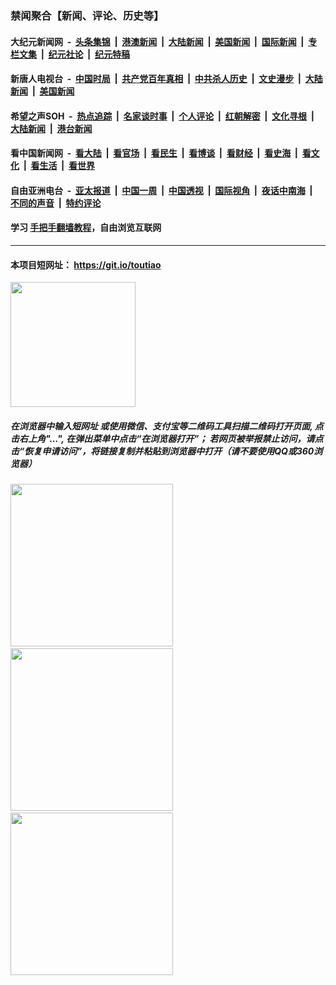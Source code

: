 ### 禁闻聚合【新闻、评论、历史等】

#### 大纪元新闻网 &nbsp;-&nbsp; [头条集锦](indexes/E头条集锦.md?t=02061402) &nbsp;|&nbsp; [港澳新闻](indexes/E港澳新闻.md?t=02061402)  &nbsp;|&nbsp; [大陆新闻](indexes/E大陆新闻.md?t=02061402) &nbsp;|&nbsp; [美国新闻](indexes/E美国新闻.md?t=02061402) &nbsp;|&nbsp; [国际新闻](indexes/E国际新闻.md?t=02061402) &nbsp;|&nbsp; [专栏文集](indexes/E专栏文集.md?t=02061402) &nbsp;|&nbsp; [纪元社论](indexes/E纪元社论.md?t=02061402) &nbsp;|&nbsp; [纪元特稿](indexes/E纪元特稿.md?t=02061402) 

#### 新唐人电视台 &nbsp;-&nbsp; [中国时局](indexes/N中国时局.md?t=02061402) &nbsp;|&nbsp; [共产党百年真相](indexes/N共产党百年真相.md?t=02061402) &nbsp;|&nbsp; [中共杀人历史](indexes/N中共杀人历史.md?t=02061402) &nbsp;|&nbsp; [文史漫步](indexes/N文史漫步.md?t=02061402) &nbsp;|&nbsp; [大陆新闻](indexes/N大陆新闻.md?t=02061402) &nbsp;|&nbsp; [美国新闻](indexes/N美国新闻.md?t=02061402)

#### 希望之声SOH &nbsp;-&nbsp; [热点追踪](indexes/H热点追踪.md?t=02061402) &nbsp;|&nbsp; [名家谈时事](indexes/H名家谈时事.md?t=02061402) &nbsp;|&nbsp; [个人评论](indexes/H个人评论.md?t=02061402)  &nbsp;|&nbsp; [红朝解密](indexes/H红朝解密.md?t=02061402) &nbsp;|&nbsp; [文化寻根](indexes/H文化寻根.md?t=02061402) &nbsp;|&nbsp; [大陆新闻](indexes/H大陆新闻.md?t=02061402) &nbsp;|&nbsp; [港台新闻](indexes/H港台新闻.md?t=02061402)

#### 看中国新闻网 &nbsp;-&nbsp; [看大陆](indexes/S看大陆.md?t=02061402) &nbsp;|&nbsp; [看官场](indexes/S看官场.md?t=02061402) &nbsp;|&nbsp; [看民生](indexes/S看民生.md?t=02061402)  &nbsp;|&nbsp; [看博谈](indexes/S看博谈.md?t=02061402) &nbsp;|&nbsp; [看财经](indexes/S看财经.md?t=02061402) &nbsp;|&nbsp; [看史海](indexes/S看史海.md?t=02061402) &nbsp;|&nbsp; [看文化](indexes/S看文化.md?t=02061402) &nbsp;|&nbsp; [看生活](indexes/S看生活.md?t=02061402) &nbsp;|&nbsp; [看世界](indexes/S看世界.md?t=02061402)

#### 自由亚洲电台 &nbsp;-&nbsp; [亚太报道](indexes/R亚太报道.md?t=02061402) &nbsp;|&nbsp; [中国一周](indexes/R中国一周.md?t=02061402) &nbsp;|&nbsp; [中国透视](indexes/R中国透视.md?t=02061402)  &nbsp;|&nbsp; [国际视角](indexes/R国际视角.md?t=02061402) &nbsp;|&nbsp; [夜话中南海](indexes/R夜话中南海.md?t=02061402) &nbsp;|&nbsp; [不同的声音](indexes/R不同的声音.md?t=02061402) &nbsp;|&nbsp; [特约评论](indexes/R特约评论.md?t=02061402)

#### 学习 [手把手翻墙教程](https://github.com/gfw-breaker/guides/wiki)，自由浏览互联网

----

#### 本项目短网址： https://git.io/toutiao
<img src="https://raw.githubusercontent.com/gfw-breaker/banned-news/master/scripts/img/qr.png" width="200px"/>  

##### 在浏览器中输入短网址 或使用微信、支付宝等二维码工具扫描二维码打开页面, 点击右上角"...", 在弹出菜单中点击“在浏览器打开”； 若网页被举报禁止访问，请点击“恢复申请访问”，将链接复制并粘贴到浏览器中打开（请不要使用QQ或360浏览器）

<img src="https://raw.githubusercontent.com/gfw-breaker/banned-news/master/scripts/img/1.png" width="260px"/> &nbsp; <img src="https://raw.githubusercontent.com/gfw-breaker/banned-news/master/scripts/img/2.png" width="260px"/> &nbsp; <img src="https://raw.githubusercontent.com/gfw-breaker/banned-news/master/scripts/img/3.png" width="260px"/>

